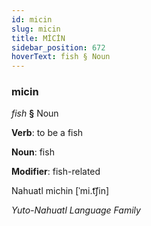 ```yaml
---
id: micin
slug: micin
title: MİCİN
sidebar_position: 672
hoverText: fish § Noun
---
```


### micin

*fish* **§** Noun

**Verb**: to be a fish

**Noun**: fish

**Modifier**: fish-related

Nahuatl michin [ˈmi.t͡ʃin]

*Yuto-Nahuatl Language Family*